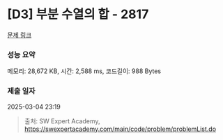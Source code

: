 # [D3] 부분 수열의 합 - 2817 

[문제 링크](https://swexpertacademy.com/main/code/problem/problemDetail.do?contestProbId=AV7IzvG6EksDFAXB) 

### 성능 요약

메모리: 28,672 KB, 시간: 2,588 ms, 코드길이: 988 Bytes

### 제출 일자

2025-03-04 23:19



> 출처: SW Expert Academy, https://swexpertacademy.com/main/code/problem/problemList.do